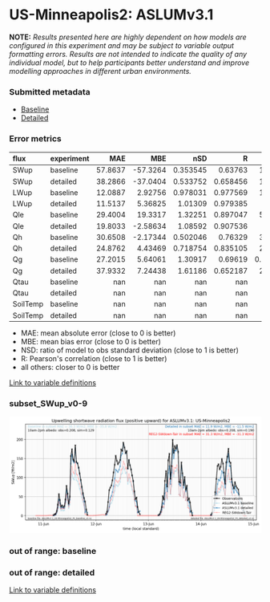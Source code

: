 # US-Minneapolis2: ASLUMv3.1

**NOTE:** *Results presented here are highly dependent on how models are configured in this experiment and may be subject to variable output formatting errors. Results are not intended to indicate the quality of any individual model, but to help participants better understand and improve modelling approaches in different urban environments.*

### Submitted metadata

- [Baseline](ASLUMv3.1_US-Minneapolis2_baseline_attrs.md)
- [Detailed](ASLUMv3.1_US-Minneapolis2_detailed_attrs.md)

### Error metrics

| flux     | experiment   |      MAE |       MBE |        nSD |          R |        5th |       95th |     RMSE |      cRMSE |      AMBE |       1-nSD |         1-R |   nSkewness |   nKurtosis |     Overlap |
|:---------|:-------------|---------:|----------:|-----------:|-----------:|-----------:|-----------:|---------:|-----------:|----------:|------------:|------------:|------------:|------------:|------------:|
| SWup     | baseline     |  57.8637 | -57.3264  |   0.353545 |   0.63763  |   1.29804  | 194.958    |  98.0215 |   0.821056 |  57.3264  |   0.646455  |   0.36237   |   0.593396  |    1.11749  |   0.15098   |
| SWup     | detailed     |  38.2866 | -37.0404  |   0.533752 |   0.658456 |   1.03198  | 142.21     |  82.6423 |   0.76288  |  37.0404  |   0.466249  |   0.341544  |   0.623829  |    1.14543  |   0.137016  |
| LWup     | baseline     |  12.0887 |   2.92756 |   0.978031 |   0.977569 |  13.7507   |   0.846488 |  15.5484 |   0.210615 |   2.92756 |   0.0219703 |   0.0224308 |   0.028122  |    0.697988 |   0.0925378 |
| LWup     | detailed     |  11.5137 |   5.36825 |   1.01309  |   0.979385 |   6.9806   |   6.27815  |  15.7891 |   0.204798 |   5.36825 |   0.0130921 |   0.0206154 |   0.328419  |    0.572461 |   0.0695558 |
| Qle      | baseline     |  29.4004 |  19.3317  |   1.32251  |   0.897047 |   5.26109  |  82.9432   |  51.0911 |   0.61345  |  19.3317  |   0.322505  |   0.102953  |   0.0702942 |    0.314033 |   0.125055  |
| Qle      | detailed     |  19.8033 |  -2.58634 |   1.08592  |   0.907536 |   5.742    |  27.6835   |  35.2714 |   0.456287 |   2.58634 |   0.0859182 |   0.0924636 |   0.0270226 |    0.304703 |   0.450406  |
| Qh       | baseline     |  30.6508 |  -2.17344 |   0.502046 |   0.76329  |  36.1296   |  61.0047   |  44.2346 |   0.696876 |   2.17344 |   0.497954  |   0.23671   |   0.240579  |    0.215945 |   0.410225  |
| Qh       | detailed     |  24.8762 |   4.43469 |   0.718754 |   0.835105 |  29.6583   |  27.1158   |  35.9215 |   0.562261 |   4.43469 |   0.281247  |   0.164895  |   0.207973  |    0.383507 |   0.285713  |
| Qg       | baseline     |  27.2015 |   5.64061 |   1.30917  |   0.69619  |   0.562742 |  35.4602   |  42.524  |   0.943959 |   5.64061 |   0.309157  |   0.30381   |   0.0427474 |    0.329509 |   0.159778  |
| Qg       | detailed     |  37.9332 |   7.24438 |   1.61186  |   0.652187 |  22.3042   |  50.5006   |  55.0839 |   1.22295  |   7.24438 |   0.611844  |   0.347813  |   0.374503  |    0.851206 |   0.296063  |
| Qtau     | baseline     | nan      | nan       | nan        | nan        | nan        | nan        | nan      | nan        | nan       | nan         | nan         | nan         |  nan        | nan         |
| Qtau     | detailed     | nan      | nan       | nan        | nan        | nan        | nan        | nan      | nan        | nan       | nan         | nan         | nan         |  nan        | nan         |
| SoilTemp | baseline     | nan      | nan       | nan        | nan        | nan        | nan        | nan      | nan        | nan       | nan         | nan         | nan         |  nan        | nan         |
| SoilTemp | detailed     | nan      | nan       | nan        | nan        | nan        | nan        | nan      | nan        | nan       | nan         | nan         | nan         |  nan        | nan         |

 - MAE: mean absolute error (close to 0 is better)
 - MBE: mean bias error (close to 0 is better)
 - NSD: ratio of model to obs standard deviation (close to 1 is better)
 - R: Pearson's correlation (close to 1 is better)
 - all others: closer to 0 is better

[Link to variable definitions](../modelattrs/variable_definitions.md)

### <a name="subset_swup_v0-9"></a>subset_SWup_v0-9
[![ASLUMv3.1_US-Minneapolis2_subset_SWup_v0-9.png](ASLUMv3.1_US-Minneapolis2_subset_SWup_v0-9.png)](ASLUMv3.1_US-Minneapolis2_subset_SWup_v0-9.png)

### out of range: baseline


### out of range: detailed



[Link to variable definitions](../modelattrs/variable_definitions.md)

